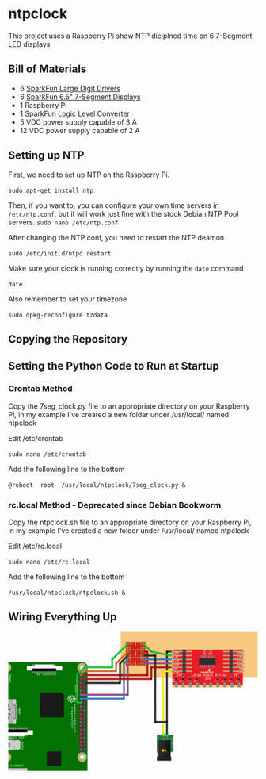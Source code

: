 # ntpclock

This project uses a Raspberry Pi show NTP diciplned time on 6 7-Segment LED displays

## Bill of Materials

* 6 [SparkFun Large Digit Drivers](https://www.sparkfun.com/products/13279) 
* 6 [SparkFun 6.5" 7-Segment Displays](https://www.sparkfun.com/products/8530) 
* 1 Raspberry Pi 
* 1 [SparkFun Logic Level Converter](https://www.sparkfun.com/products/12009)
* 5 VDC power supply capable of 3 A
* 12 VDC power supply capable of 2 A

## Setting up NTP

First, we need to set up NTP on the Raspberry Pi.

`sudo apt-get install ntp`

Then, if you want to, you can configure your own time servers in `/etc/ntp.conf`, but it will work just fine with the stock Debian NTP Pool servers.
`sudo nano /etc/ntp.conf`

After changing the NTP conf, you need to restart the NTP deamon

`sudo /etc/init.d/ntpd restart`

Make sure your clock is running correctly by running the `date` command

`date`

Also remember to set your timezone

`sudo dpkg-reconfigure tzdata`

## Copying the Repository

## Setting the Python Code to Run at Startup

### Crontab Method
Copy the 7seg_clock.py file to an appropriate directory on your Raspberry Pi, in my example I've created a new folder under /usr/local/ named ntpclock

Edit /etc/crontab

`sudo nano /etc/crontab`

Add the following line to the bottom

`@reboot  root  /usr/local/ntpclock/7seg_clock.py &` 

### rc.local Method - Deprecated since Debian Bookworm
Copy the ntpclock.sh file to an appropriate directory on your Raspberry Pi, in my example I've created a new folder under /usr/local/ named ntpclock

Edit /etc/rc.local

`sudo nano /etc/rc.local`

Add the following line to the bottom

`/usr/local/ntpclock/ntpclock.sh &`


## Wiring Everything Up

![Wiring Diagram](clock-wiring.PNG?raw=true "Wiring Diagram")
